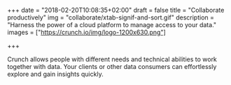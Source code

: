 +++
date = "2018-02-20T10:08:35+02:00"
draft = false
title = "Collaborate productively"
img = "collaborate/xtab-signif-and-sort.gif"
description = "Harness the power of a cloud platform to manage access to your data."
images = ["https://crunch.io/img/logo-1200x630.png"]


+++

Crunch allows people with different needs and technical abilities to work together with data. Your clients or other data consumers can effortlessly explore and gain insights quickly.
